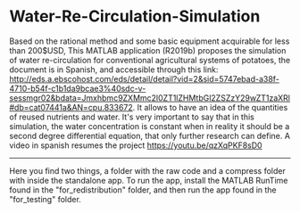 # Water-Re-Circulation-Simulation
Based on the rational method and some basic equipment acquirable for less than 200$USD, This MATLAB application (R2019b) proposes the simulation of water re-circulation for conventional agricultural systems of potatoes, the document is in Spanish, and accessible through this link: http://eds.a.ebscohost.com/eds/detail/detail?vid=2&sid=5747ebad-a38f-4710-b54f-c1b1da9bcae3%40sdc-v-sessmgr02&bdata=Jmxhbmc9ZXMmc2l0ZT1lZHMtbGl2ZSZzY29wZT1zaXRl#db=cat07441a&AN=cpu.833672. It allows to have an idea of the quantities of reused nutrients and water. It's very important to say that in this simulation, the water concentration is constant when in reality it should be a second degree differential equation, that only further research can define. A video in spanish resumes the project https://youtu.be/qzXqPKF8sD0 

-------------------------------------------------------------------------------------------------------------------------------------------
Here you find two things, a folder with the raw code and a compress folder with inside the standalone app.
To run the app, install the MATLAB RunTime found in the "for_redistribution" folder, and then run the app found in the "for_testing" folder.

